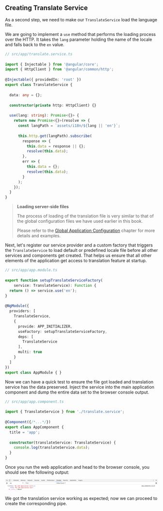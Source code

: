 ## Creating Translate Service

As a second step, we need to make our `TranslateService` load the language file.

We are going to implement a `use` method that performs the loading process over the HTTP.
It takes the `lang` parameter holding the name of the locale and falls back to the `en` value.

```ts
// src/app/translate.service.ts

import { Injectable } from '@angular/core';
import { HttpClient } from '@angular/common/http';

@Injectable({ providedIn: 'root' })
export class TranslateService {

  data: any = {};

  constructor(private http: HttpClient) {}

  use(lang: string): Promise<{}> {
    return new Promise<{}>(resolve => {
      const langPath = `assets/i18n/${lang || 'en'}`;

      this.http.get(langPath).subscribe(
        response => {
          this.data = response || {};
          resolve(this.data);
        },
        err => {
          this.data = {};
          resolve(this.data);
        }
      );
    });
  }
}
```

> **Loading server-side files**
>
> The process of loading of the translation file is very similar to that of the global configuration files we have used earlier in this book.
>
> Please refer to the [Global Application Configuration](ch10-00-global-application-configuration.md) chapter for more details and examples.

Next, let's register our service provider and a custom factory that triggers the `TranslateService`
to load default or predefined locale file before all other services and components get created.
That helps us ensure that all other elements of the application get access to translation feature at startup.

```ts
// src/app/app.module.ts

export function setupTranslateServiceFactory(
    service: TranslateService): Function {
  return () => service.use('en');
}

@NgModule({
  providers: [
    TranslateService,
    {
      provide: APP_INITIALIZER,
      useFactory: setupTranslateServiceFactory,
      deps: [
        TranslateService
      ],
      multi: true
    }
  ]
})
export class AppModule { }
```

Now we can have a quick test to ensure the file got loaded and translation service has the data preserved.
Inject the service into the main application component and dump the entire data set to the browser console output.

```ts
// src/app/app.component.ts

import { TranslateService } from './translate.service';

@Component({/*...*/})
export class AppComponent {
  title = 'app';

  constructor(translateService: TranslateService) {
    console.log(translateService.data);
  }
}
```

Once you run the web application and head to the browser console, you should see the following output:

![](images/app-i18n-01.png)

We got the translation service working as expected; now we can proceed to create the corresponding pipe.

